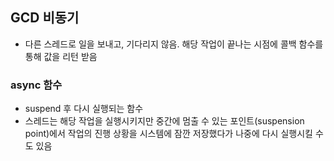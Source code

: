 ## GCD 비동기
- 다른 스레드로 일을 보내고, 기다리지 않음. 해당 작업이 끝나는 시점에 콜백 함수를 통해 값을 리턴 받음
### async 함수
- suspend 후 다시 실행되는 함수
- 스레드는 해당 작업을 실행시키지만 중간에 멈출 수 있는 포인트(suspension point)에서 작업의 진행 상황을 시스템에 잠깐 저장했다가 나중에 다시 실행시킬 수도 있음
